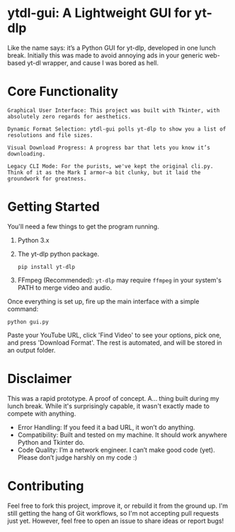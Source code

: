 # ytdl-gui: A Lightweight GUI for yt-dlp

Like the name says: it’s a Python GUI for yt-dlp, developed in one lunch break. Initially this was made to avoid annoying ads in your generic web-based yt-dl wrapper, and cause I was bored as hell.
# Core Functionality

    Graphical User Interface: This project was built with Tkinter, with absolutely zero regards for aesthetics.

    Dynamic Format Selection: ytdl-gui polls yt-dlp to show you a list of resolutions and file sizes.

    Visual Download Progress: A progress bar that lets you know it’s downloading.

    Legacy CLI Mode: For the purists, we've kept the original cli.py. Think of it as the Mark I armor—a bit clunky, but it laid the groundwork for greatness.

# Getting Started

You'll need a few things to get the program running.
1. Python 3.x
2. The yt-dlp python package.
   
    `pip install yt-dlp`
3. FFmpeg (Recommended): `yt-dlp` may require `ffmpeg` in your system's PATH to merge video and audio.

Once everything is set up, fire up the main interface with a simple command:

`python gui.py`

Paste your YouTube URL, click 'Find Video' to see your options, pick one, and press 'Download Format'. The rest is automated, and will be stored in an output folder.
# Disclaimer

This was a rapid prototype. A proof of concept. A... thing built during my lunch break. While it's surprisingly capable, it wasn't exactly made to compete with anything.

- Error Handling: If you feed it a bad URL, it won’t do anything.
- Compatibility: Built and tested on my machine. It should work anywhere Python and Tkinter do.
- Code Quality: I’m a network engineer. I can’t make good code (yet). Please don’t judge harshly on my code :)

# Contributing

Feel free to fork this project, improve it, or rebuild it from the ground up. I'm still getting the hang of Git workflows, so I'm not accepting pull requests just yet. However, feel free to open an issue to share ideas or report bugs!
